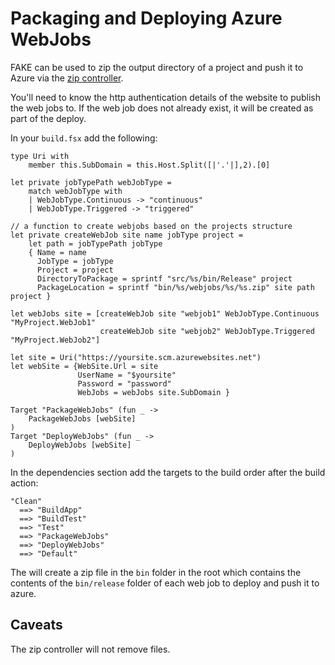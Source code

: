 # Packaging and Deploying Azure WebJobs

FAKE can be used to zip the output directory of a project and push it to Azure via the [zip controller](https://github.com/projectkudu/kudu/wiki/REST-API#zip).

You'll need to know the http authentication details of the website to publish the web jobs to. If the web job does not already exist, it will be created as part of the deploy.

In your `build.fsx` add the following:

    type Uri with
        member this.SubDomain = this.Host.Split([|'.'|],2).[0]

    let private jobTypePath webJobType =
        match webJobType with
        | WebJobType.Continuous -> "continuous"
        | WebJobType.Triggered -> "triggered"

    // a function to create webjobs based on the projects structure
    let private createWebJob site name jobType project =
        let path = jobTypePath jobType
        { Name = name
          JobType = jobType
          Project = project
          DirectoryToPackage = sprintf "src/%s/bin/Release" project
          PackageLocation = sprintf "bin/%s/webjobs/%s/%s.zip" site path project }
    
    let webJobs site = [createWebJob site "webjob1" WebJobType.Continuous "MyProject.WebJob1"
                        createWebJob site "webjob2" WebJobType.Triggered "MyProject.WebJob2"]

    let site = Uri("https://yoursite.scm.azurewebsites.net")
    let webSite = {WebSite.Url = site
                   UserName = "$yoursite"
                   Password = "password"
                   WebJobs = webJobs site.SubDomain }

    Target "PackageWebJobs" (fun _ ->
        PackageWebJobs [webSite]
    )
    Target "DeployWebJobs" (fun _ ->
        DeployWebJobs [webSite]
    )

In the dependencies section add the targets to the build order after the build action:

    "Clean"
      ==> "BuildApp"
      ==> "BuildTest"
      ==> "Test"
      ==> "PackageWebJobs"
      ==> "DeployWebJobs"
      ==> "Default"

The will create a zip file in the `bin` folder in the root which contains the contents of the `bin/release` folder of each web job to deploy and push it to azure.

## Caveats
The zip controller will not remove files. 
